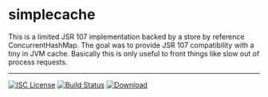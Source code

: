 # simplecache
This is a limited JSR 107 implementation backed by a store by reference ConcurrentHashMap.  The goal was to provide JSR 107 
compatibility with a tiny in JVM cache.  Basically this is only useful to front things like slow out of process
requests.

-----
[![ISC License](http://shields-nwillc.rhcloud.com/shield/tldrlegal?package=ISC)](http://shields-nwillc.rhcloud.com/homepage/tldrlegal?package=ISC)
[![Build Status](http://shields-nwillc.rhcloud.com/shield/travis-ci?path=nwillc&package=simplecache)](http://shields-nwillc.rhcloud.com/homepage/travis-ci?path=nwillc&package=simplecache)
[![Download](http://shields-nwillc.rhcloud.com/shield/jcenter?group=com.github.nwillc&package=simplecache)](http://shields-nwillc.rhcloud.com/homepage/jcenter?group=com.github.nwillc&package=simplecache&path=nwillc/maven/simplecache)






